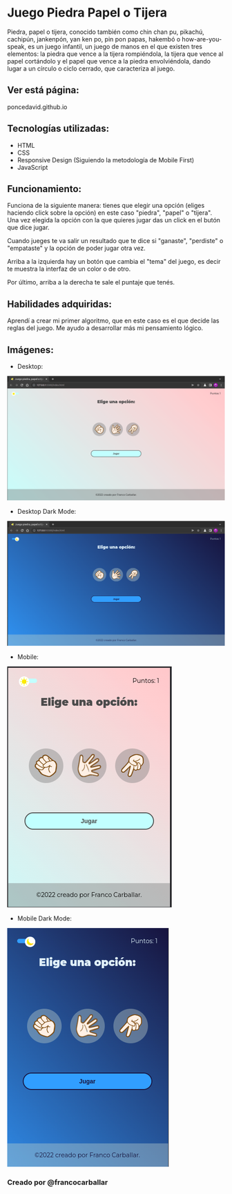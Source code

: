 # Juego Piedra Papel o Tijera
Piedra, papel o tijera, conocido también como chin chan pu, pikachú, cachipún, jankenpón, yan ken po, pin pon papas, hakembó o how-are-you-speak, es un juego infantil, un juego de manos en el que existen tres elementos: la piedra que vence a la tijera rompiéndola, la tijera que vence al papel cortándolo y el papel que vence a la piedra envolviéndola, dando lugar a un círculo o ciclo cerrado, que caracteriza al juego.

## Ver está página:
poncedavid.github.io
## Tecnologías utilizadas:
- HTML
- CSS
- Responsive Design (Siguiendo la metodología de Mobile First)
- JavaScript

## Funcionamiento:
Funciona de la siguiente manera: tienes que elegir una opción (eliges haciendo click sobre la opción) en este caso "piedra", "papel" o "tijera". Una vez elegida la opción con la que quieres jugar das un click en el butón que dice jugar.

Cuando jueges te va salir un resultado que te dice si "ganaste", "perdiste" o "empataste" y la opción de poder jugar otra vez.

Arriba a la izquierda hay un botón que cambia el "tema" del juego, es decir te muestra la interfaz de un color o de otro.

Por último, arriba a la derecha te sale el puntaje que tenés.
## Habilidades adquiridas: 
Aprendí a crear mi primer algoritmo, que en este caso es el que decide las reglas del juego. Me ayudo a desarrollar más mi pensamiento lógico.

## Imágenes:
- Desktop: 

![Juego piedra, papel o tijera Desktop](./assets/screenshots/Juego-piedra-papel-tijera-Desktop.png)

- Desktop Dark Mode: 

![Juego piedra, papel o tijera Desktop Dark Mode](./assets/screenshots/Juego-piedra-papel-tijera-Desktop__Dark-Mode.png)

- Mobile: 

![Juego piedra, papel o tijera MObile](./assets/screenshots/Juego-piedra-papel-tijera-Mobile.png)

- Mobile Dark Mode: 

![Juego piedra, papel o tijera Mobile Dark Mode](./assets/screenshots/Juego-piedra-papel-tijera-Mobile__Dark-Mode.png)


### Creado por @francocarballar

